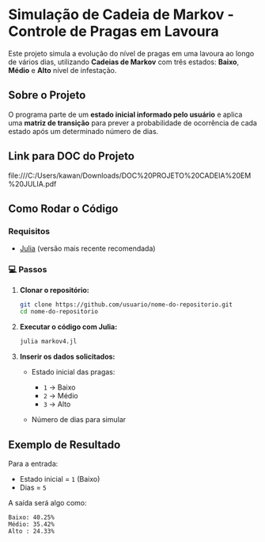 # Simulação de Cadeia de Markov - Controle de Pragas em Lavoura

Este projeto simula a evolução do nível de pragas em uma lavoura ao longo de vários dias, utilizando **Cadeias de Markov** com três estados: **Baixo**, **Médio** e **Alto** nível de infestação.

## Sobre o Projeto

O programa parte de um **estado inicial informado pelo usuário** e aplica uma **matriz de transição** para prever a probabilidade de ocorrência de cada estado após um determinado número de dias.

## Link para DOC do Projeto
file:///C:/Users/kawan/Downloads/DOC%20PROJETO%20CADEIA%20EM%20JULIA.pdf

## Como Rodar o Código

### Requisitos
- [Julia](https://julialang.org/) (versão mais recente recomendada)

### 💻 Passos

1. **Clonar o repositório:**
   ```bash
   git clone https://github.com/usuario/nome-do-repositorio.git
   cd nome-do-repositorio

2. **Executar o código com Julia:**

   ```bash
   julia markov4.jl
   ```

3. **Inserir os dados solicitados:**

   * Estado inicial das pragas:

     * `1` → Baixo
     * `2` → Médio
     * `3` → Alto
   * Número de dias para simular

## Exemplo de Resultado

Para a entrada:

* Estado inicial = `1` (Baixo)
* Dias = `5`

A saída será algo como:

```
Baixo: 40.25%
Médio: 35.42%
Alto : 24.33%
```
